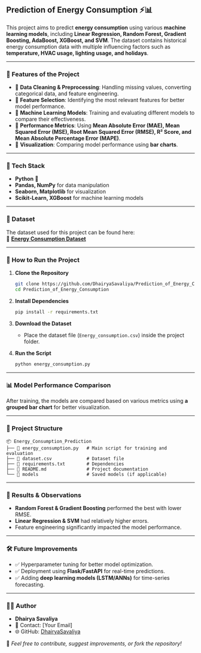 

## **Prediction of Energy Consumption** ⚡📊  

This project aims to predict **energy consumption** using various **machine learning models**, including **Linear Regression, Random Forest, Gradient Boosting, AdaBoost, XGBoost, and SVM**. The dataset contains historical energy consumption data with multiple influencing factors such as **temperature, HVAC usage, lighting usage, and holidays**.

---

### **📌 Features of the Project**
- 📌 **Data Cleaning & Preprocessing**: Handling missing values, converting categorical data, and feature engineering.  
- 📌 **Feature Selection**: Identifying the most relevant features for better model performance.  
- 📌 **Machine Learning Models**: Training and evaluating different models to compare their effectiveness.  
- 📌 **Performance Metrics**: Using **Mean Absolute Error (MAE), Mean Squared Error (MSE), Root Mean Squared Error (RMSE), R² Score, and Mean Absolute Percentage Error (MAPE)**.  
- 📌 **Visualization**: Comparing model performance using **bar charts**.  

---

### **🔧 Tech Stack**
- **Python** 🐍  
- **Pandas, NumPy** for data manipulation  
- **Seaborn, Matplotlib** for visualization  
- **Scikit-Learn, XGBoost** for machine learning models  

---

### **📂 Dataset**
The dataset used for this project can be found here:  
📌 **[Energy Consumption Dataset]([<INSERT_DATASET_LINK_HERE>](https://www.kaggle.com/datasets/mrsimple07/energy-consumption-prediction/data))**  


---

### **🚀 How to Run the Project**
1. **Clone the Repository**  
   ```sh
   git clone https://github.com/DhairyaSavaliya/Prediction_of_Energy_Consumption.git
   cd Prediction_of_Energy_Consumption
   ```

2. **Install Dependencies**  
   ```sh
   pip install -r requirements.txt
   ```

3. **Download the Dataset**  
   - Place the dataset file (`Energy_consumption.csv`) inside the project folder.

4. **Run the Script**  
   ```sh
   python energy_consumption.py
   ```

---

### **📊 Model Performance Comparison**
After training, the models are compared based on various metrics using **a grouped bar chart** for better visualization.

---

### **📂 Project Structure**
```
📦 Energy_Consumption_Prediction
├── 📄 energy_consumption.py   # Main script for training and evaluation
├── 📄 dataset.csv             # Dataset file
├── 📄 requirements.txt        # Dependencies
├── 📄 README.md               # Project documentation
└── 📁 models                  # Saved models (if applicable)
```

---

### **📌 Results & Observations**
- **Random Forest & Gradient Boosting** performed the best with lower RMSE.  
- **Linear Regression & SVM** had relatively higher errors.  
- Feature engineering significantly impacted the model performance.  

---

### **🛠️ Future Improvements**
- ✅ Hyperparameter tuning for better model optimization.  
- ✅ Deployment using **Flask/FastAPI** for real-time predictions.  
- ✅ Adding **deep learning models (LSTM/ANNs)** for time-series forecasting.  

---

### **👨‍💻 Author**
- **Dhairya Savaliya**  
- 📧 Contact: [Your Email]  
- 🌐 GitHub: [DhairyaSavaliya](https://github.com/DhairyaSavaliya)  

🚀 *Feel free to contribute, suggest improvements, or fork the repository!*  
